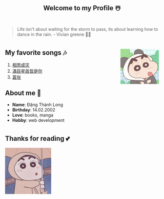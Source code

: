 <h2 align="center">Welcome to my Profile ☃️</h2>

#

> Life isn't about waiting for the storm to pass, its about learning how to dance in the rain. - Vivian greene 🌟🌟

#

<img src="./imgs/shin_panda.jpg" width="25%" align="right">

## My favorite songs 🎶
1. [相思成灾](https://youtu.be/wfHBy48BMNw)
2. [滿目星辰皆是你](https://youtu.be/a4GmmHzXF9Y)
3. [嚣张](https://youtu.be/js7_OSmYDxg)

## About me 🐼

* **Name**: Đặng Thành Long
* **Birthday**: 14.02.2002
* **Love**: books, manga
* **Hobby**: web development

#

## Thanks for reading 💕

<img src="./imgs/shin_raincoat.jpg" width="30%">

#